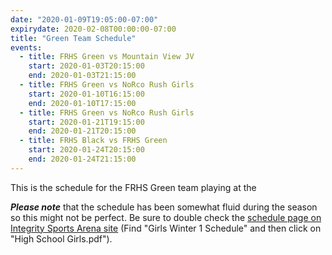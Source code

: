 ```yaml
---
date: "2020-01-09T19:05:00-07:00"
expirydate: 2020-02-08T00:00:00-07:00
title: "Green Team Schedule"
events:
  - title: FRHS Green vs Mountain View JV
    start: 2020-01-03T20:15:00
    end: 2020-01-03T21:15:00
  - title: FRHS Green vs NoRco Rush Girls
    start: 2020-01-10T16:15:00
    end: 2020-01-10T17:15:00
  - title: FRHS Green vs NoRco Rush Girls
    start: 2020-01-21T19:15:00
    end: 2020-01-21T20:15:00
  - title: FRHS Black vs FRHS Green
    start: 2020-01-24T20:15:00
    end: 2020-01-24T21:15:00
---
```


<!--more-->

This is the schedule for the FRHS Green team playing at the 

***Please note*** that the schedule has been somewhat fluid during the season so
this might not be perfect. Be sure to double check the [schedule page on
Integrity Sports Arena site][integrity-schedules] (Find "Girls Winter 1
Schedule" and then click on "High School Girls.pdf").

[integrity-schedules]: https://integritysportsarena.com/res/soccerschedulescores
